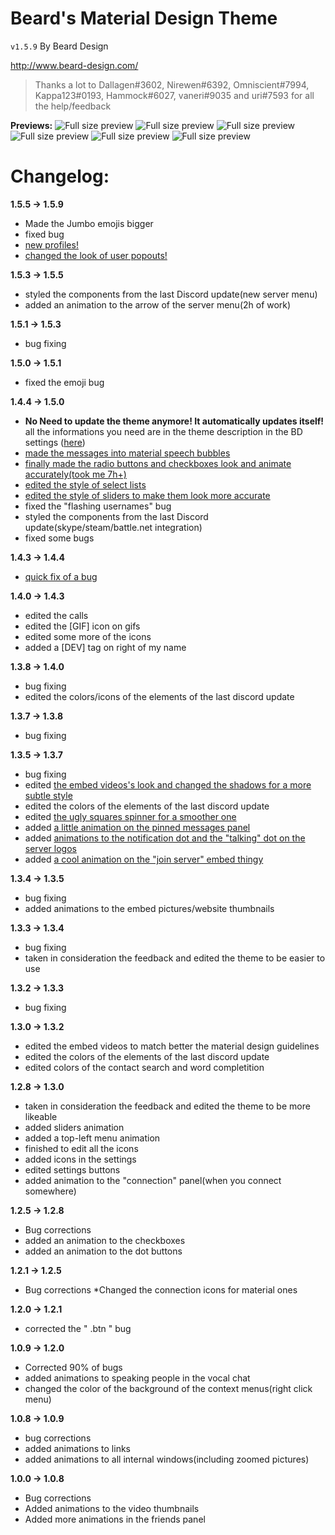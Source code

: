 # Beard's Material Design Theme
`v1.5.9` By Beard Design

http://www.beard-design.com/

> Thanks a lot to Dallagen#3602, Nirewen#6392, Omniscient#7994, Kappa123#0193, Hammock#6027, vaneri#9035 and uri#7593 for all the help/feedback

**Previews:**
![Full size preview](https://bearddesign.s-ul.eu/dXvaK1uv.png)
![Full size preview](https://bearddesign.s-ul.eu/p7pvMg7i.png)
![Full size preview](https://bearddesign.s-ul.eu/wZJiBqy7.png)
![Full size preview](https://bearddesign.s-ul.eu/NPvI0ta2.png)
![Full size preview](https://bearddesign.s-ul.eu/eZ6vU8Zi.png)
![Full size preview](https://bearddesign.s-ul.eu/TBBZUdEc.png)

# Changelog:
**1.5.5 -> 1.5.9**
* Made the Jumbo emojis bigger
* fixed bug
* [new profiles!](https://bearddesign.s-ul.eu/wy6Q1zLv.png)
* [changed the look of user popouts!](https://bearddesign.s-ul.eu/HZgjcUBO.png)

**1.5.3 -> 1.5.5**
* styled the components from the last Discord update(new server menu)
* added an animation to the arrow of the server menu(2h of work)

**1.5.1 -> 1.5.3**
* bug fixing

**1.5.0 -> 1.5.1**
* fixed the emoji bug

**1.4.4 -> 1.5.0**
* **No Need to update the theme anymore! It automatically updates itself!** all the informations you need are in the theme description in the BD settings ([here](https://bearddesign.s-ul.eu/DoE6lWN6.png))
* [made the messages into material speech bubbles](https://bearddesign.s-ul.eu/jGOBiglg.png)
* [finally made the radio buttons and checkboxes look and animate accurately(took me 7h+)](https://bearddesign.s-ul.eu/sVr5Aoc5.gif)
* [edited the style of select lists](https://bearddesign.s-ul.eu/6z0BDWV8.png)
* [edited the style of sliders to make them look more accurate](https://bearddesign.s-ul.eu/kSvVFRwY.png)
* fixed the "flashing usernames" bug
* styled the components from the last Discord update(skype/steam/battle.net integration)
* fixed some bugs

**1.4.3 -> 1.4.4**
* [quick fix of a bug](https://gyazo.com/739c16f47c8c70350dee45013c33c3e9)

**1.4.0 -> 1.4.3**
* edited the calls
* edited the [GIF] icon on gifs
* edited some more of the icons
* added a [DEV] tag on right of my name

**1.3.8 -> 1.4.0**
* bug fixing
* edited the colors/icons of the elements of the last discord update
 
**1.3.7 -> 1.3.8**
* bug fixing
 
**1.3.5 -> 1.3.7**
* bug fixing
* edited [the embed videos's look and changed the shadows for a more subtle style](http://bearddesign.s-ul.eu/WeaUipqJ)
* edited the colors of the elements of the last discord update
* edited [the ugly squares spinner for a smoother one](http://bearddesign.s-ul.eu/mcdvvNNH)
* added [a little animation on the pinned messages panel](http://bearddesign.s-ul.eu/JQPSrdqo)
* added [animations to the notification dot and the "talking" dot on the server logos](http://bearddesign.s-ul.eu/FU0M16EI)
* added [a cool animation on the "join server" embed thingy](http://bearddesign.s-ul.eu/VMTa2QTI)

**1.3.4 -> 1.3.5**
* bug fixing
* added animations to the embed pictures/website thumbnails
 

**1.3.3 -> 1.3.4**
* bug fixing
* taken in consideration the feedback and edited the theme to be easier to use
 
**1.3.2 -> 1.3.3**
* bug fixing

**1.3.0 -> 1.3.2**
* edited the embed videos to match better the material design guidelines
* edited the colors of the elements of the last discord update
* edited colors of the contact search and word completition

**1.2.8 -> 1.3.0**
* taken in consideration the feedback and edited the theme to be more likeable
* added sliders animation
* added a top-left menu animation
* finished to edit all the icons
* added icons in the settings
* edited settings buttons
* added animation to the "connection" panel(when you connect somewhere)

**1.2.5 -> 1.2.8**
* Bug corrections
* added an animation to the checkboxes
* added an animation to the dot buttons

**1.2.1 -> 1.2.5**
* Bug corrections
*Changed the connection icons for material ones

**1.2.0 -> 1.2.1**
* corrected the " .btn " bug

**1.0.9 -> 1.2.0**
* Corrected 90% of bugs
* added animations to speaking people in the vocal chat
* changed the color of the background of the context menus(right click menu)

**1.0.8 -> 1.0.9**
* bug corrections
* added animations to links
* added animations to all internal windows(including zoomed pictures)

**1.0.0 -> 1.0.8**
* Bug corrections
* Added animations to the video thumbnails
* Added more animations in the friends panel
